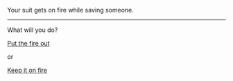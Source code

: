 Your suit gets on fire while saving someone.

---

What will you do?

[Put the fire out](put_out_the_fire.md)

or

[Keep it on fire](keep_it_on_fire.md)
